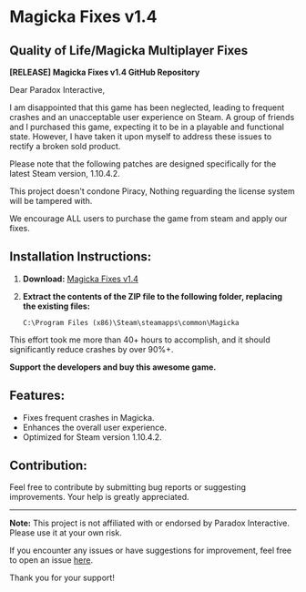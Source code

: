 # Magicka Fixes v1.4


## Quality of Life/Magicka Multiplayer Fixes

**[RELEASE] Magicka Fixes v1.4 GitHub Repository**

Dear Paradox Interactive,

I am disappointed that this game has been neglected, leading to frequent crashes and an unacceptable user experience on Steam. A group of friends and I purchased this game, expecting it to be in a playable and functional state. However, I have taken it upon myself to address these issues to rectify a broken sold product.

Please note that the following patches are designed specifically for the latest Steam version, 1.10.4.2.

This project doesn't condone Piracy, Nothing reguarding the license system will be tampered with.

We encourage ALL users to purchase the game from steam and apply our fixes.

## Installation Instructions:

1. **Download:** [Magicka Fixes v1.4]([link-to-releases](https://github.com/pj1234678/MagickaFix/releases/tag/v1.4))

2. **Extract the contents of the ZIP file to the following folder, replacing the existing files:**
   ```
   C:\Program Files (x86)\Steam\steamapps\common\Magicka
   ```

This effort took me more than 40+ hours to accomplish, and it should significantly reduce crashes by over 90%+.

**Support the developers and buy this awesome game.**

## Features:

- Fixes frequent crashes in Magicka.
- Enhances the overall user experience.
- Optimized for Steam version 1.10.4.2.

## Contribution:

Feel free to contribute by submitting bug reports or suggesting improvements. Your help is greatly appreciated.

---

**Note:** This project is not affiliated with or endorsed by Paradox Interactive. Please use it at your own risk.

If you encounter any issues or have suggestions for improvement, feel free to open an issue [here](link-to-issues).

Thank you for your support!
